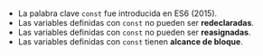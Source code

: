 # 

- La palabra clave `const` fue introducida en ES6 (2015).
- Las variables definidas con `const` no pueden ser **redeclaradas**.
- Las variables definidas con `const` no pueden ser **reasignadas**.
- Las variables definidas con `const` tienen **alcance de bloque**.

## 